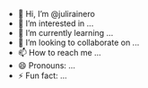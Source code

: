 - 👋 Hi, I’m @julirainero
- 👀 I’m interested in ...
- 🌱 I’m currently learning ...
- 💞️ I’m looking to collaborate on ...
- 📫 How to reach me ...
- 😄 Pronouns: ...
- ⚡ Fun fact: ...

<!---
julirainero/julirainero is a ✨ special ✨ repository because its `README.md` (this file) appears on your GitHub profile.
You can click the Preview link to take a look at your changes.
--->
